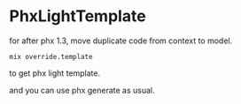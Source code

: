# PhxLightTemplate
for after phx 1.3, move duplicate code from context to model.


```
mix override.template
```

to get phx light template.

and you can use phx generate as usual.